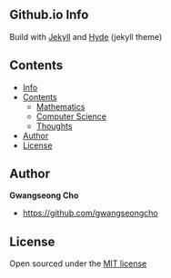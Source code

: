 ## Github.io Info
Build with [Jekyll](http://jekyllrb.com) and [Hyde](https://github.com/poole/hyde) (jekyll theme)
## Contents

- [Info](#Info)
- [Contents](#contents)
	- [Mathematics](#mathematics)
	- [Computer Science](#cs)
 	- [Thoughts](#thoughts)
- [Author](#author)
- [License](#license)


## Author

**Gwangseong Cho**
- <https://github.com/gwangseongcho>


## License

Open sourced under the [MIT license](LICENSE.md)